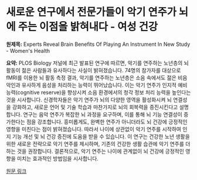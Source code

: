 # 새로운 연구에서 전문가들이 악기 연주가 뇌에 주는 이점을 밝혀내다 - 여성 건강

**원제목:** Experts Reveal Brain Benefits Of Playing An Instrument In New Study - Women's Health

**요약:** PLOS Biology 저널에 최근 발표된 연구에 따르면, 악기를 연주하는 노년층의 뇌 활동이 젊은 사람들과 유사하다는 사실이 밝혀졌습니다.  74명의 참가자를 대상으로 fMRI를 이용한 뇌 활동 측정 결과, 악기를 연주하는 노년층은 소음 속에서도 젊은 비음악인과 유사하게 음성을 처리하는 능력이 뛰어났습니다.  이는 악기 연주가 인지적 예비능력(cognitive reserve)을 향상시켜 소음 환경에서의 청각 정보 처리 능력을 높인다는 것을 시사합니다.  신경학자들은 악기 연주가 뇌의 다양한 영역을 활성화시켜 뇌 연결성을 강화하고, 새로운 언어 및 기술 학습과 마찬가지로 뇌의 회복력을 증진시킨다고 설명합니다.  연구는 음악 연주가 복잡한 뇌 과정을 요구하며, 이를 통해 뇌 기능 연결성이 증가한다는 점을 강조합니다.  흥미롭게도, 완벽한 연주가 아니더라도 뇌 건강에 긍정적인 영향을 미친다는 점이 밝혀졌습니다.  따라서 나이에 상관없이 악기 연주를 시작하여 인지 기능 개선 및 뇌 건강 증진에 도움을 받을 수 있습니다.  이 연구는 건강한 노년 생활을 위한 새로운 전략으로 악기 연주를 제시하며,  기존의 건강한 생활 습관에 악기 연주를 더하는 것을 권장합니다.  결론적으로,  악기 연주는 나이에 관계없이 뇌 건강에 긍정적인 영향을 미치는 효과적인 방법임을 시사합니다.

[원문 링크](https://www.womenshealthmag.com/health/a65476890/music-brain-aging-longevity-study/)
